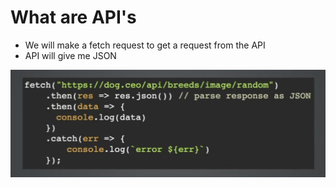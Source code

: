 # What are API's

- We will make a fetch request to get a request from the API
- API will give me JSON

![Alt text](<dogs API example@2x.png>)
